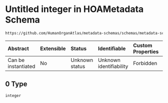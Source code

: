 # Untitled integer in HOAMetadata Schema

```txt
https://github.com/HumanOrganAtlas/metadata-schemas/schemas/metadata-schemas.json#/$defs/PublicScanMetadata/properties/quarter_acquisition_value/anyOf/0
```



| Abstract            | Extensible | Status         | Identifiable            | Custom Properties | Additional Properties | Access Restrictions | Defined In                                                                   |
| :------------------ | :--------- | :------------- | :---------------------- | :---------------- | :-------------------- | :------------------ | :--------------------------------------------------------------------------- |
| Can be instantiated | No         | Unknown status | Unknown identifiability | Forbidden         | Allowed               | none                | [metadata-schema.json\*](../out/metadata-schema.json "open original schema") |

## 0 Type

`integer`
